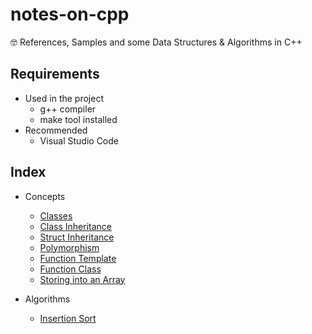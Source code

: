 # notes-on-cpp
🤓 References, Samples and some Data Structures & Algorithms in C++

## Requirements
- Used in the project
	- g++ compiler
	- make tool installed
- Recommended
	- Visual Studio Code

## Index

- Concepts
	- [Classes](https://github.com/estebanborai/dsa-cpp/tree/master/src/credit_card)
	- [Class Inheritance](https://github.com/estebanborai/dsa-cpp/tree/master/src/class_inheritance)
	- [Struct Inheritance](https://github.com/estebanborai/dsa-cpp/tree/master/src/struct_inheritance)
	- [Polymorphism](https://github.com/estebanborai/dsa-cpp/tree/master/src/polymorphism)
	- [Function Template](https://github.com/estebanborai/dsa-cpp/tree/master/src/fn_template)
	- [Function Class](https://github.com/estebanborai/dsa-cpp/tree/master/src/class_template)
	- [Storing into an Array](https://github.com/estebanborai/dsa-cpp/tree/master/src/storing_into_array)

- Algorithms
	- [Insertion Sort](https://github.com/estebanborai/dsa-cpp/tree/master/src/insertion_sort)
